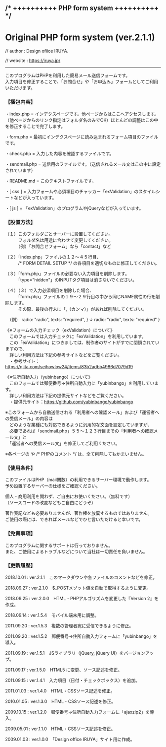 ## /* ++++++++++ PHP form system ++++++++++ */

# Original PHP form system (ver.2.1.1)

// author :  Design ofiice IRUYA.

// website : https://iruya.jp/

***


このプログラムはPHPを利用した簡易メール送信フォームです。  
入力項目を修正することで、「お問合せ」や「お申込み」フォームとしてご利用いただけます。


### 【梱包内容】

 ・index.php    = インデクスページです。他ページからはここへアクセスします。（他ページからのリンク指定はフォルダ名のみでOK）ほとんどの調整はこの中を修正することで完了します。

 ・form.php     = 最初にインデクスページに読み込まれるフォーム項目のファイルです。

 ・check.php    = 入力した内容を確認するファイルです。

 ・sendmail.php = 送信用のファイルです。（送信されるメール文はこの中に設定されています）

 ・README.md    = このテキストファイルです。

 ・[ css ]      = 入力フォームや必須項目のチャッカー「exValidation」のスタイルシートなどが入っています。

 ・[ js ]       = 「exValidation」のプログラムやjQueryなどが入っています。


### 【設置方法】

（１）このフォルダごとサーバーに設置してください。  
　　　フォルダ名は用途に合わせて変更してください。  
　　　（例）「お問合せフォーム」なら「contact」など
 
（２）「index.php」ファイルの１２〜４５行目、  
　　　/* FORM DETAIL SETUP */ の各項目を適切なものに修正してください。

（３）「form.php」ファイルの必要ない入力項目を削除します。  
　　　「type="hidden"」のINPUTタグ項目は消さないでください。

（４）（３）で入力必須項目を削除した場合、  
　　　「form.php」ファイルの１９〜２９行目の中から同じNAME属性の行を削除します。  
　　　その際、最後の行末に「,（カンマ）」があれば削除してください。

　（例）
     radio: "radio",
     texts: "required",
    }
       ↓
     radio: "radio",
     texts: "required"
    }

《※フォームの入力チェック（exValidation）について》  
　このフォームでは入力チェックに「exValidation」を利用しています。  
　この「exValidation」につきましては、制作者のサイトがすでに閉鎖されていますので、  
　詳しい利用方法は下記の参考サイトなどをご覧ください。  
　・参考サイト：https://qiita.com/seihowlow24/items/83b2adbb4986d7079d19  

《※住所自動入力（yubinbango）について》  
　このフォームでは郵便番号->住所自動入力に「yubinbango」を利用しています。  
　詳しい利用方法は下記の提供元サイトなどをご覧ください。  
　・提供元サイト：https://github.com/yubinbango/yubinbango

※このフォームから自動送信される「利用者への確認メール」および「運営者への受信メール」の内容は  
　どのような業種にも対応できるように汎用的な文面を設定していますが、  
　必要であれば「sendmail.php」５５〜１２３行目までの「利用者への確認メール文」と  
　「運営者への受信メール文」を修正してご利用ください。

※各ページの <!-- HTMLコメント --> や /* PHPのコメント */ は、全て削除してもかまいません。


### 【使用条件】

このファイルはPHP（mail関数）の利用できるサーバー環境で動作します。  
予め設置するサーバーの仕様をご確認ください。

個人・商用利用を問わず、ご自由にお使いください。（無料です）  
（ソースコードの改変などもご自由にどうぞ）

著作表記なども必要ありませんが、著作権を放棄するものではありません。  
ご使用の際には、できればメールなどでひと言いただけると幸いです。


### 【免責事項】

このプログラムに関するサポートは行っておりません。  
また、ご使用によるトラブルなどについて当社は一切責任を負いません。


### 【更新履歴】

2018.10.01 : ver.2.1.1　このマークダウンや各ファイルのコメントなどを修正。

2018.09.27 : ver.2.1.0　$_POSTメゾット値を自動で取得するように変更。

2018.09.25 : ver.2.0.0　HTML・PHPアルゴリズムを変更した『Version 2』を作成。

2018.09.14 : ver.1.5.4　モバイル端末用に調整。

2011.09.20 : ver.1.5.3　複数の管理者宛に受信できるように修正。

2011.09.20 : ver.1.5.2　郵便番号->住所自動入力フォームに「yubinbango」を導入。

2011.09.19 : ver.1.5.1　JSライブラリ（jQuery, jQuery UI）をバージョンアップ。

2011.09.17 : ver.1.5.0　HTML5 に変更、ソース記述を修正。

2011.09.15 : ver.1.4.1　入力項目（日付・チェックボックス）を追加。

2011.01.03 : ver.1.4.0　HTML・CSSソース記述を修正。

2010.01.05 : ver.1.3.0　HTML・CSSソース記述を修正。

2009.10.15 : ver.1.2.0　郵便番号->住所自動入力フォームに「ajaxzip2」を導入。

2009.05.01 : ver.1.1.0　HTML・CSSソース記述を修正。

2009.01.03 : ver.1.0.0　「Design office IRUYA」サイト用に作成。
